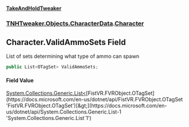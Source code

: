 #### [TakeAndHoldTweaker](index.md 'index')
### [TNHTweaker.Objects.CharacterData](TNHTweaker.Objects.CharacterData.md 'TNHTweaker.Objects.CharacterData').[Character](TNHTweaker.Objects.CharacterData.Character.md 'TNHTweaker.Objects.CharacterData.Character')

## Character.ValidAmmoSets Field

List of sets determining what type of ammo can spawn

```csharp
public List<OTagSet> ValidAmmoSets;
```

#### Field Value
[System.Collections.Generic.List&lt;](https://docs.microsoft.com/en-us/dotnet/api/System.Collections.Generic.List-1 'System.Collections.Generic.List`1')[FistVR.FVRObject.OTagSet](https://docs.microsoft.com/en-us/dotnet/api/FistVR.FVRObject.OTagSet 'FistVR.FVRObject.OTagSet')[&gt;](https://docs.microsoft.com/en-us/dotnet/api/System.Collections.Generic.List-1 'System.Collections.Generic.List`1')